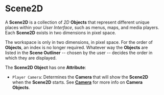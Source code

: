 # Scene2D


A **Scene2D** is a collection of  *2D* **Objects** that represent different unique places within your *User Interface*, such as menus, maps, and media players. Each **Scene2D** exists in two dimensions in pixel space. 

The workspace is only in two dimensions, in pixel space. For the order of **Objects**, an index is no longer required. Whatever way the **Objects** are listed in the **Scene Outliner** -- chosen by the user -- decides the order in which they are displayed.  

The **Scene2D Object** has one **Attribute**:

* `Player Camera`: Determines the **Camera** that will show the **Scene2D** when the **Scene2D** starts. See [**Camera**](../scene-objects/camera.md) for more info on **Camera Objects**.
